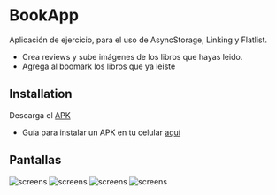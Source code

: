 # BookApp

Aplicación de ejercicio, para el uso de AsyncStorage, Linking y Flatlist.

- Crea reviews y sube imágenes de los libros que hayas leido.
- Agrega al boomark los libros que ya leiste

## Installation

Descarga el [APK](https://github.globant.com/sofia-meza/BookApp/blob/production/android/app/release/app-release.apk)
* Guía para instalar un APK en tu celular [aquí](https://www.xatakandroid.com/tutoriales/como-instalar-aplicaciones-en-apk-en-un-movil-android)

## Pantallas

![screens](screenCapture/001.png)
![screens](screenCapture/002.png)
![screens](screenCapture/003.png)
![screens](screenCapture/004.png)
